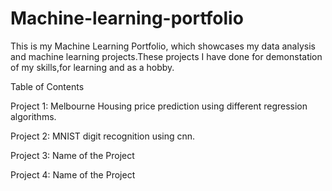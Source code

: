 # Machine-learning-portfolio
This is my Machine Learning Portfolio, which showcases my data analysis and machine learning projects.These projects I have done for demonstation of my skills,for learning and as a hobby.

Table of Contents

Project 1: Melbourne Housing price prediction using different regression algorithms.

Project 2: MNIST digit recognition using cnn.

Project 3: Name of the Project

Project 4: Name of the Project 
